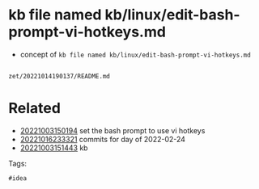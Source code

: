 # kb file named kb/linux/edit-bash-prompt-vi-hotkeys.md

- concept of `kb file named kb/linux/edit-bash-prompt-vi-hotkeys.md`

```
```

` zet/20221014190137/README.md `

# Related

- [20221003150194](/zet/20221003150194/README.md) set the bash prompt to use vi hotkeys
- [20221016233321](/zet/20221016233321/README.md) commits for day of 2022-02-24
- [20221003151443](/zet/20221003151443/README.md) kb

Tags:

    #idea

